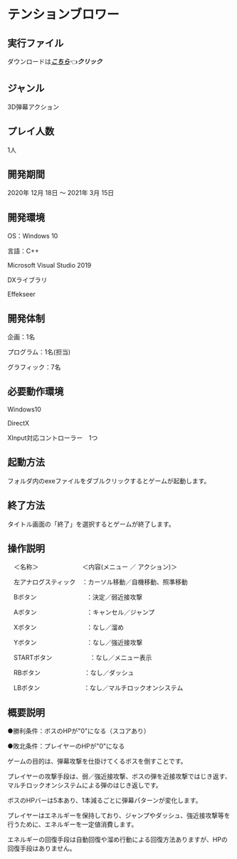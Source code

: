 # テンションブロワー
## 実行ファイル
ダウンロードは[***こちら***](https://drive.google.com/file/d/1vuRZGz-neB6-LOW-JDhEBnDd87m-EzNx/view?usp=sharing)👈***クリック***
## ジャンル
3D弾幕アクション
## プレイ人数
1人
## 開発期間
2020年 12月 18日 ～ 2021年 3月 15日
## 開発環境
OS：Windows 10

言語：C++

Microsoft Visual Studio 2019

DXライブラリ

Effekseer
## 開発体制
企画：1名

プログラム：1名(担当)

グラフィック：7名
## 必要動作環境
Windows10

DirectX

XInput対応コントローラー　1つ
## 起動方法
フォルダ内のexeファイルをダブルクリックするとゲームが起動します。
## 終了方法
タイトル画面の「終了」を選択するとゲームが終了します。
## 操作説明
　＜名称＞　　　　　　　＜内容(メニュー ／ アクション)＞

　左アナログスティック　：カーソル移動／自機移動、照準移動

　Bボタン　　　　　　　　：決定／弱近接攻撃

　Aボタン　　　　　　　　：キャンセル／ジャンプ

　Xボタン　　　　　　　　：なし／溜め

　Yボタン　　　　　　　　：なし／強近接攻撃

　STARTボタン　　　　　　：なし／メニュー表示

　RBボタン　　　　　　　：なし／ダッシュ

　LBボタン　　　　　　　：なし／マルチロックオンシステム
 ## 概要説明
●勝利条件：ボスのHPが"0"になる（スコアあり）

●敗北条件：プレイヤーのHPが"0"になる

ゲームの目的は、弾幕攻撃を仕掛けてくるボスを倒すことです。

プレイヤーの攻撃手段は、弱／強近接攻撃、ボスの弾を近接攻撃ではじき返す、マルチロックオンシステムによる弾のはじき返しです。

ボスのHPバーは5本あり、1本減るごとに弾幕パターンが変化します。

プレイヤーはエネルギーを保持しており、ジャンプやダッシュ、強近接攻撃等を行うために、エネルギーを一定値消費します。

エネルギーの回復手段は自動回復や溜め行動による回復方法ありますが、HPの回復手段はありません。
